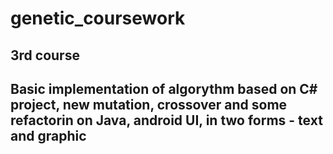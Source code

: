 # genetic_coursework
3rd course
------
Basic implementation of algorythm based on C# project, 
new mutation, crossover and some refactorin on Java,
android UI, in two forms - text and graphic
------
